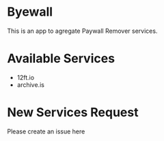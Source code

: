 # Byewall

This is an app to agregate Paywall Remover services.

# Available Services
 - 12ft.io
 - archive.is

# New Services Request

Please create an issue here
